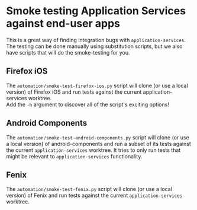 # Smoke testing Application Services against end-user apps

This is a great way of finding integration bugs with `application-services`.
The testing can be done manually using substitution scripts, but we also have scripts that will do the smoke-testing for you.

## Firefox iOS

The `automation/smoke-test-firefox-ios.py` script will clone (or use a local version) of Firefox iOS and
run tests against the current application-services worktree.  
Add the `-h` argument to discover all of the script's exciting options!

## Android Components

The `automation/smoke-test-android-components.py` script will clone (or use a local version) of
android-components and run a subset of its tests against the current `application-services` worktree.
It tries to only run tests that might be relevant to `application-services` functionality.

## Fenix

The `automation/smoke-test-fenix.py` script will clone (or use a local version) of Fenix and
run tests against the current `application-services` worktree.
